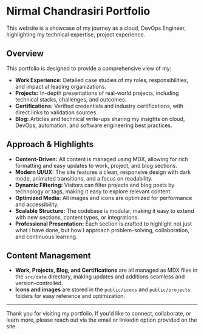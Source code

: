# Nirmal Chandrasiri Portfolio

This website is a showcase of my journey as a cloud, DevOps Engineer, highlighting my technical expertise, project experience.

## Overview

This portfolio is designed to provide a comprehensive view of my:
- **Work Experience:** Detailed case studies of my roles, responsibilities, and impact at leading organizations.
- **Projects:** In-depth presentations of real-world projects, including technical stacks, challenges, and outcomes.
- **Certifications:** Verified credentials and industry certifications, with direct links to validation sources.
- **Blog:** Articles and technical write-ups sharing my insights on cloud, DevOps, automation, and software engineering best practices.

## Approach & Highlights

- **Content-Driven:** All content is managed using MDX, allowing for rich formatting and easy updates to work, project, and blog sections.
- **Modern UI/UX:** The site features a clean, responsive design with dark mode, animated transitions, and a focus on readability.
- **Dynamic Filtering:** Visitors can filter projects and blog posts by technology or tags, making it easy to explore relevant content.
- **Optimized Media:** All images and icons are optimized for performance and accessibility.
- **Scalable Structure:** The codebase is modular, making it easy to extend with new sections, content types, or integrations.
- **Professional Presentation:** Each section is crafted to highlight not just what I have done, but how I approach problem-solving, collaboration, and continuous learning.

## Content Management

- **Work, Projects, Blog, and Certifications** are all managed as MDX files in the `src/data` directory, making updates and additions seamless and version-controlled.
- **Icons and images** are stored in the `public/icons` and `public/projects` folders for easy reference and optimization.

---

Thank you for visiting my portfolio. If you'd like to connect, collaborate, or learn more, please reach out via the email or linkedin option provided on the site.